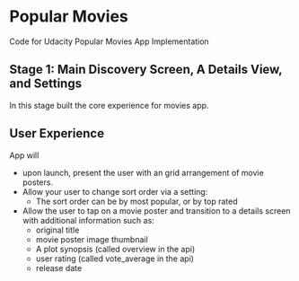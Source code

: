 # Popular Movies
Code for Udacity Popular Movies App Implementation

## Stage 1: Main Discovery Screen, A Details View, and Settings

In this stage built the core experience for movies app.

## User Experience ##

App will
 
- upon launch, present the user with an grid arrangement of movie posters.
- Allow your user to change sort order via a setting:
	- The sort order can be by most popular, or by top rated
- Allow the user to tap on a movie poster and transition to a details screen with additional information such as:
	- original title
	- movie poster image thumbnail
	- A plot synopsis (called overview in the api)
	- user rating (called vote_average in the api)
	- release date
